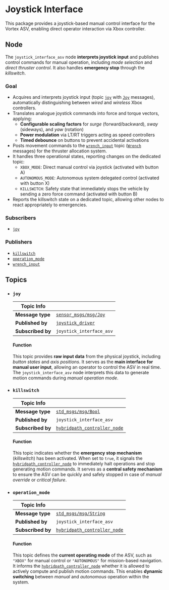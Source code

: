 # Joystick Interface

This package provides a joystick-based manual control interface for the Vortex ASV, enabling direct operator interaction via Xbox controller.

## Node

The `joystick_interface_asv` node **interprets joystick input** and publishes control commands for manual operation, including *mode selection* and *direct thruster control*.
It also handles **emergency stop** through the *killswitch*.

### Goal

- Acquires and interprets joystick input (topic [`joy`](#joy) with [`Joy`](https://docs.ros.org/en/api/sensor_msgs/html/msg/Joy.html) messages), automatically distinguishing between *wired* and *wireless* Xbox controllers.
- Translates analogue joystick commands into force and torque vectors, applying:
    - **Configurable scaling factors** for *surge* (forward/backward), *sway* (sideways), and *yaw* (rotation)
    - **Power modulation** via LT/RT triggers acting as speed controllers
    - **Timed debounce** on buttons to prevent accidental activations
- Posts movement commands to the [`wrench_input`](../../control/hybridpath_controller/README.md#wrench_input) topic ([`Wrench`](https://docs.ros2.org/foxy/api/geometry_msgs/msg/Wrench.html) messages) for the thruster allocation system.
- It handles three operational states, reporting changes on the dedicated topic:
    - `XBOX_MODE`: Direct manual control via joystick (activated with button A)
    - `AUTONOMOUS_MODE`: Autonomous system delegated control (activated with button X)
    - `KILLSWITCH`: Safety state that immediately stops the vehicle by sending a zero force command (activated with button B)
- Reports the killswitch state on a dedicated topic, allowing other nodes to react appropriately to emergencies.

### Subscribers

- [`joy`](#joy)

### Publishers

- [`killswitch`](#killswitch)
- [`operation_mode`](#operation_mode)
- [`wrench_input`](../../control/hybridpath_controller/README.md#wrench_input)

## Topics

- ### `joy`

  |  Topic Info       |                                |
  |-------------------|--------------------------------|
  | **Message type**  | [`sensor_msgs/msg/Joy`](https://docs.ros2.org/foxy/api/sensor_msgs/msg/Joy.html) |
  | **Published by**  | [`joystick_driver`](...) |
  | **Subscribed by** | `joystick_interface_asv` |

  #### Function

  This topic provides **raw input data** from the physical joystick, including *button states* and *axis positions*.
  It serves as the **main interface for manual user input**, allowing an operator to control the ASV in real time.
  The `joystick_interface_asv` node interprets this data to generate motion commands during *manual operation mode*.

- ### `killswitch`

  | Topic Info        |                                |
  |-------------------|--------------------------------|
  | **Message type**  | [`std_msgs/msg/Bool`](https://docs.ros2.org/foxy/api/std_msgs/msg/Bool.html) |
  | **Published by**  | `joystick_interface_asv` |
  | **Subscribed by** | [`hybridpath_controller_node`](../../control/hybridpath_controller/README.md#node) |

  #### Function

  This topic indicates whether the **emergency stop mechanism** (*killswitch*) has been activated.
  When set to `true`, it signals the [`hybridpath_controller_node`](../../control/hybridpath_controller/README.md#node) to immediately halt operations and stop generating motion commands.
  It serves as a **central safety mechanism** to ensure the ASV can be quickly and safely stopped in case of *manual override* or *critical failure*.

- ### `operation_mode`

  | Topic Info         |                                  |
  |--------------------|----------------------------------|
  | **Message type**   | [`std_msgs/msg/String`](https://docs.ros2.org/foxy/api/std_msgs/msg/String.html) |
  | **Published by**   | `joystick_interface_asv` |
  | **Subscribed by**  | [`hybridpath_controller_node`](../../control/hybridpath_controller/README.md#node) |

  #### Function

  This topic defines the **current operating mode** of the ASV, such as `"XBOX"` for manual control or `"AUTONOMOUS"` for mission-based navigation.
  It informs the [`hybridpath_controller_node`](../../control/hybridpath_controller/README.md#node) whether it is allowed to actively compute and publish motion commands.
  This enables **dynamic switching** between *manual* and *autonomous* operation within the system.
